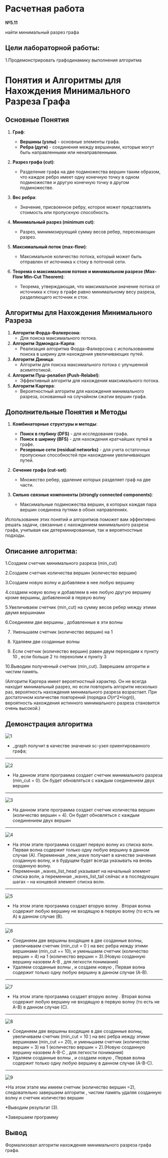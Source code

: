 # Расчетная работа 
**№5.11**

найти минимальный разрез графа
## Цели лабораторной работы:
1.Продемонстрировать графодинамику выполнения алгоритма
# Понятия и Алгоритмы для Нахождения Минимального Разреза Графа

## Основные Понятия

1. **Граф**:
   - **Вершины (узлы)** - основные элементы графа.
   - **Ребра (дуги)** - соединения между вершинами, которые могут быть направленными или ненаправленными.

2. **Разрез графа (cut)**:
   - Разделение графа на две подмножества вершин таким образом, что каждое ребро имеет одну конечную точку в одном подмножестве и другую конечную точку в другом подмножестве.

3. **Вес ребра**:
   - Значение, присвоенное ребру, которое может представлять стоимость или пропускную способность.

4. **Минимальный разрез (minimum cut)**:
   - Разрез, минимизирующий сумму весов ребер, пересекающих разрез.

5. **Максимальный поток (max-flow)**:
   - Максимальное количество потока, который может быть отправлен от источника к стоку в поточной сети.

6. **Теорема о максимальном потоке и минимальном разрезе (Max-Flow Min-Cut Theorem)**:
   - Теорема, утверждающая, что максимальное значение потока от источника к стоку в графе равно минимальному весу разреза, разделяющего источник и сток.

## Алгоритмы для Нахождения Минимального Разреза

1. **Алгоритм Форда-Фалкерсона**:
   - Для поиска максимального потока.
2. **Алгоритм Эдмондса-Карпа**:
   - Реализация алгоритма Форда-Фалкерсона с использованием поиска в ширину для нахождения увеличивающих путей.
3. **Алгоритм Диница**:
   - Алгоритм для поиска максимального потока с улучшенной асимптотикой.
4. **Алгоритм Пуш-релабел (Push-Relabel)**:
   - Эффективный алгоритм для нахождения максимального потока.
5. **Алгоритм Каргера**:
   - Вероятностный алгоритм для нахождения минимального разреза, основанный на случайном сжатии вершин графа.

## Дополнительные Понятия и Методы

1. **Комбинаторные структуры и методы**:
   - **Поиск в глубину (DFS)** - для исследования графа.
   - **Поиск в ширину (BFS)** - для нахождения кратчайших путей в графе.
   - **Резервные сети (residual networks)** - для учета остаточных пропускных способностей при нахождении увеличивающих путей.

2. **Сечение графа (cut-set)**:
   - Множество ребер, удаление которых разделяет граф на две части.

3. **Сильно связные компоненты (strongly connected components)**:
   - Максимальные подмножества вершин, в которых каждая пара вершин соединена путями в обоих направлениях.

Использование этих понятий и алгоритмов поможет вам эффективно решать задачи, связанные с нахождением минимального разреза графа, учитывая как детерминированные, так и вероятностные подходы.

## Описание алгоритма:
1.Создаем счетчик минимального разреза (min_cut)

2.Создаем счетчик количества вершин (количество вершин)

3.Создаем новую волну и добавляем в нее любую вершину

4.создаем новую волну и добавляем в нее любую другую вершину кроме вершины, добавленной в первую волну

5.Увеличиваем счетчик (min_cut) на сумму весов ребер между этими двумя вершинами

6.Соединяем две вершины , добавленные в эти волны

7. Уменьшаем счетчик  (количество вершин) на 1

8. Удаляем две созданные волны

9. Если счетчик (количество вершин) равен двум переходим к пункту 10 , если больше 2 то перехолим к пункту 3

10.Выводим полученный счетчик (min_cut). Заврешаем алгоритм и чистим память.

(Алгоритм Каргера имеет вероятностный характер. Он не всегда находит минимальный разрез, но если повторить алгоритм несколько раз, вероятность нахождения минимального разреза возрастает.
При достаточном количестве повторений (порядка 𝑂(𝑛^2*log⁡𝑛)), вероятность нахождения истинного минимального разреза становится очень высокой.)
## Демонстрация алгоритма 



![1](https://github.com/iis-32170x/RPIIS/assets/148863144/fbcbb38d-0738-409b-8979-80577ac21625)

* _graph получит в качестве значения sc-узел ориентированного графа;
******

![2](https://github.com/iis-32170x/RPIIS/assets/148863144/ad765fd9-05b0-4d21-b9ad-ecb02b06a2a4)

* На данном этапе программа создает счетчик минимального разреза (min_cut = 0). Он будет обновляться с каждым соединением двух вершин
******
![3](https://github.com/iis-32170x/RPIIS/assets/148863144/9fa31612-294d-4159-a3ff-52982f9b77c1)

* На данном этапе программа создает счетчик количества вершин  (количество вершин = 4). Он будет обновляться с каждым соединением двух вершин
******
![4](https://github.com/iis-32170x/RPIIS/assets/148863144/7720755e-abff-4d47-90bb-b03088ea001b)

* На этом этапе программа создает первую волну из списка волн. Первая волна содержит только одну любую вершину в данном случае (А). Переменная _new_wave получает в качестве значения созданную волну, и в будущем будет всегда указывать на вновь созданную волну.
* Переменная _waves_list_head указывает на начальный элемент списка волн, а переменная _waves_list_tail сейчас и в последующих шагах – на концевой элемент списка волн.
******

![5](https://github.com/iis-32170x/RPIIS/assets/148863144/ebcc4579-4927-4898-ae50-45e51bb76979)

* На этом этапе программа создает вторую волну . Вторая волна содержит  любую вершину не входящую в первую волну (то есть не А) в данном случае (B).
******


![6](https://github.com/iis-32170x/RPIIS/assets/148863144/bc33417f-b7ff-4a62-bf97-ddb7c418be2a)

* Соединяем две вершины входящие в две созданные волны, увеличиваем счетчик (min_cut = 0 ) на вес ребра иежду этими вершинами (min_cut += 10), и уменьшаем счетчик (количество вершин = 4) на 1 (количество вершин = 3).(Новую созданную вершину назовем А-В , для легкости понимания)
* Удаляем созданные волны , и создаем новую ,  Первая волна содержит только одну любую вершину в данном случае (А-В).
******

![7](https://github.com/iis-32170x/RPIIS/assets/148863144/954b89f2-0e32-4b2b-93cd-0e02772e4bde)

* На этом этапе программа создает вторую волну . Вторая волна содержит  любую вершину не входящую в первую волну (то есть не А-В) в данном случае (С).
******

![8](https://github.com/iis-32170x/RPIIS/assets/148863144/4784a967-18ec-4952-9520-9369d61c5508)

* Соединяем две вершины входящие в две созданные волны, увеличиваем счетчик (min_cut = 10 ) на вес ребра иежду этими вершинами (min_cut += 20), и уменьшаем счетчик (количество вершин = 3) на 1 (количество вершин = 2).(Новую созданную вершину назовем А-В-С , для легкости понимания)
* Удаляем созданные волны , и создаем новую ,  Первая волна содержит только одну любую вершину в данном случае (А-В-С).
******

![9](https://github.com/iis-32170x/RPIIS/assets/148863144/0afd18b8-0fde-408f-a6a1-0ad16f004834)

*На этом этапе мы имеем счетчик (количество вершин =2), следовательно завершаем алгоритм , чистим память удаляя созданную волну и счетчик количество вершин 

*Выводим результат (3).

*Завершаем программу

## Вывод
Формализовал алгоритм нахождения минимального разреза графа графа.

